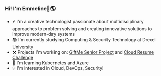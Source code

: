 ### Hi! I'm Emmeline👋🌎

- ⚡ I'm a creative technologist passionate about multidisciplinary approaches to problem solving and creating innovative solutions to improve modern-day systems
- 📚 I'm currently studying Computing & Security Technology at Drexel University
- ⚒️ Projects I'm working on: [GiftMe Senior Project](https://github.com/GiftHaven-SeniorProject/GiftMe) and [Cloud Resume Challenge](https://cloudresumechallenge.dev/docs/the-challenge/azure/)
- 🌱 I'm learning Kubernetes and Azure
- 💡 I'm interested in Cloud, DevOps, Security!
